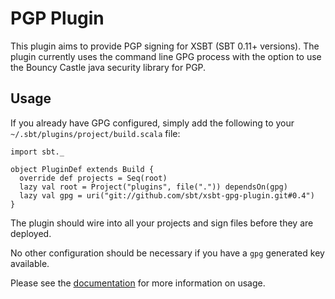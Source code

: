 # PGP Plugin

This plugin aims to provide PGP signing for XSBT (SBT 0.11+ versions).  The plugin currently uses the command line GPG process with the option to use the Bouncy Castle java security library for PGP. 


## Usage

If you already have GPG configured, simply add the following to your `~/.sbt/plugins/project/build.scala` file:

    import sbt._

    object PluginDef extends Build {
      override def projects = Seq(root)
      lazy val root = Project("plugins", file(".")) dependsOn(gpg)
      lazy val gpg = uri("git://github.com/sbt/xsbt-gpg-plugin.git#0.4")
    }

The plugin should wire into all your projects and sign files before they are deployed.

No other configuration should be necessary if you have a `gpg` generated key available.

Please see the [documentation](http://scala-sbt.org/xsbt-gpg-plugin) for more information on usage.
